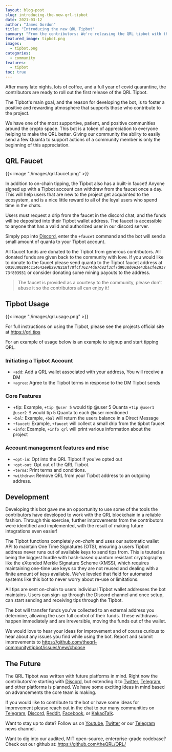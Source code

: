 ```yaml
---
layout: blog-post
slug: introducing-the-new-qrl-tipbot
date: 2021-03-12
author: "James Gordon"
title: "Introducing the new QRL Tipbot"
summary: "From the contributors: We're releasing the QRL tipbot with the goal of fostering a positive, rewarding atmosphere to those that have contributed to, and continue to contribute, to the project."
featured_image: tipbot.png
images: 
  - tipbot.png
categories:
  - community
features:
  - tipbot
toc: true
---
```


After many late nights, lots of coffee, and a full year of covid quarantine, the contributors are ready to roll out the first release of the QRL Tipbot. 

The Tipbot's main goal, and the reason for developing the bot, is to foster a positive and rewarding atmosphere that supports those who contribute to the project. 

We have one of the most supportive, patient, and positive communities around the crypto space. This bot is a token of appreciation to everyone helping to make the QRL better. Giving our community the ability to easily send a few Quanta to support actions of a community member is only the beginning of this appreciation.

## QRL Faucet

{{< image "./images/qrl.faucet.png" >}}

In addition to on-chain tipping, the Tipbot also has a built-in faucet! Anyone signed up with a Tipbot account can withdraw from the faucet once a day. This will help users that are new to the project get acquainted to the ecosystem, and is a nice little reward to all of the loyal users who spend time in the chats. 

Users must request a drip from the faucet in the discord chat, and the funds will be deposited into their Tipbot wallet address. The faucet is accessible to anyone that has a valid and authorized user in our discord server. 

Simply pop into [Discord](/discord), enter the `+faucet` command and the bot will send a small amount of quanta to your Tipbot account. 

All faucet funds are donated to the Tipbot from generous contributors. All donated funds are given back to the community with love. If you would like to donate to the faucet please send quanta to the Tipbot faucet address at `Q010300284cc14642e9b2978218f70fcf76274d67d82f3cf7d9038d0e3e43bacfe293773f803931` or consider donating some mining payouts to the address.

> The faucet is provided as a courtesy to the community, please don't abuse it so the contributors all can enjoy it!

## Tipbot Usage

{{< image "./images/qrl.usage.png" >}}

For full instructions on using the Tipbot, please see the projects official site at https://qrl.tips

For an example of usage below is an example to signup and start tipping QRL.

### Initiating a Tipbot Account

- `+add`: Add a QRL wallet associated with your address, You will receive a DM
- `+agree`: Agree to the Tipbot terms in response to the DM Tipbot sends

### Core Features

- +tip: Example, `+tip @user 5` would tip  @user 5 Quanta `+tip @user1 @user2 5` would tip 5 Quanta to each @user mentioned
- `+bal`: Example, `+bal` will return the users balance in a Direct Message
- `+faucet`: Example, `+faucet` will collect a small drip from the tipbot faucet
- `+info`: Example, `+info qrl` will print various information about the project

### Account management features and misc

- `+opt-in`: Opt into the QRL Tipbot if you've opted out
- `+opt-out`: Opt out of the QRL Tipbot.
- `+terms`: Print terms and conditions.
- `+withdraw`: Remove QRL from your Tipbot address to an outgoing address.

## Development 

Developing this bot gave me an opportunity to use some of the tools the contributors have developed to work with the QRL blockchain in a reliable fashion. Through this exercise, further improvements from the contributors were identified and implemented, with the result of making future integrations even easier!

The Tipbot functions completely *on-chain* and uses our automatic wallet API to maintain One Time Signatures (OTS), ensuring a users Tipbot address never runs out of available keys to send tips from. This is touted as being the biggest hurdle with hash-based quantum resistant cryptography like the eXtended Merkle Signature Scheme (XMSS), which requires maintaining one-time use keys so they are not reused and dealing with a finite amount of keys available. We've leveled that field for automated systems like this bot to never worry about re-use or limitations.

All tips are sent on-chain to users individual Tipbot wallet addresses the bot maintains. Users can sign-up through the Discord channel and once setup, can start sending and receiving tips through the Tipbot. 

The bot will transfer funds you've collected to an external address you determine, allowing the user full control of their funds. These withdraws happen immediately and are irreversible, moving the funds out of the wallet.

We would love to hear your ideas for improvement and of course curious to hear about any issues you find while using the bot. Report and submit improvements to https://github.com/theqrl-community/tipbot/issues/new/choose

## The Future

The QRL Tipbot was written with future platforms in mind. Right now the contributors're starting with [Discord](/discord), but extending it to [Twitter](/twitter), [Telegram](/telegram), and other platforms is planned. We have some exciting ideas in mind based on advancements the core team is making.

If you would like to contribute to the bot or have some ideas for improvement please reach out in the chat to our many communities on [Telegram](/telegram), [Discord](/discord), [Reddit](/reddit), [Facebook](/facebook), or [KakaoTalk](/kakaotalk). 

Want to stay up to date? Follow us on [Youtube](https://youtube.com/c/QRLedger), [Twitter](/twitter) or our [Telegram](/telegram) news channel.

Want to dig into our audited, MIT open-source, enterprise-grade codebase? Check out our github at: https://github.com/theQRL/QRL/
